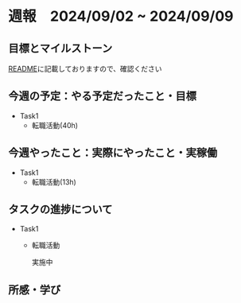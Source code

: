 # 週報　2024/09/02 ~ 2024/09/09

## 目標とマイルストーン
[README](https://github.com/Aki158/weekly-report/blob/main/README.md)に記載しておりますので、確認ください

## 今週の予定：やる予定だったこと・目標

- Task1
    - 転職活動(40h)

## 今週やったこと：実際にやったこと・実稼働

- Task1
    - 転職活動(13h)

## タスクの進捗について

- Task1
    - 転職活動

        実施中

## 所感・学び

